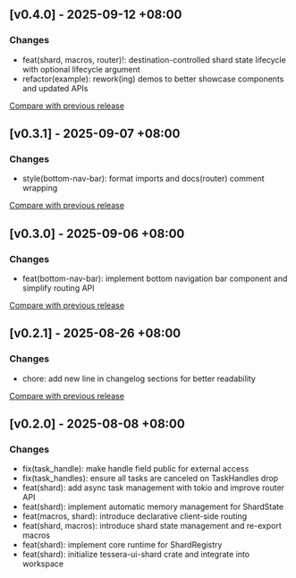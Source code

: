 ## [v0.4.0] - 2025-09-12 +08:00

### Changes

- feat(shard, macros, router)!: destination-controlled shard state lifecycle with optional lifecycle argument
- refactor(example): rework(ing) demos to better showcase components and updated APIs

[Compare with previous release](https://github.com/tessera-ui/tessera/compare/tessera-ui-shard-v0.3.1...tessera-ui-shard-v0.4.0)

## [v0.3.1] - 2025-09-07 +08:00

### Changes

- style(bottom-nav-bar): format imports and docs(router) comment wrapping

[Compare with previous release](https://github.com/tessera-ui/tessera/compare/tessera-ui-shard-v0.3.0...tessera-ui-shard-v0.3.1)

## [v0.3.0] - 2025-09-06 +08:00

### Changes

- feat(bottom-nav-bar): implement bottom navigation bar component and simplify routing API

[Compare with previous release](https://github.com/tessera-ui/tessera/compare/tessera-ui-shard-v0.2.1...tessera-ui-shard-v0.3.0)

## [v0.2.1] - 2025-08-26 +08:00

### Changes

- chore: add new line in changelog sections for better readability

[Compare with previous release](https://github.com/tessera-ui/tessera/compare/tessera-ui-shard-v0.2.0...tessera-ui-shard-v0.2.1)

## [v0.2.0] - 2025-08-08 +08:00

### Changes

- fix(task_handle): make handle field public for external access
- fix(task_handles): ensure all tasks are canceled on TaskHandles drop
- feat(shard): add async task management with tokio and improve router API
- feat(shard): implement automatic memory management for ShardState
- feat(macros, shard): introduce declarative client-side routing
- feat(shard, macros): introduce shard state management and re-export macros
- feat(shard): implement core runtime for ShardRegistry
- feat(shard): initialize tessera-ui-shard crate and integrate into workspace
